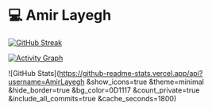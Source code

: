 # 💻 Amir Layegh

[![GitHub Streak](https://streak-stats.demolab.com/?user=AmirLayegh&theme=dark&hide_border=true&cache_seconds=1800)](https://github.com/AmirLayegh)

[![Activity Graph](https://github-readme-activity-graph.vercel.app/graph?username=AmirLayegh&theme=react-dark&hide_border=true&cache_seconds=1800)](https://github.com/AmirLayegh)

![GitHub Stats](https://github-readme-stats.vercel.app/api?username=AmirLayegh
  &show_icons=true
  &theme=minimal
  &hide_border=true
  &bg_color=0D1117
  &count_private=true
  &include_all_commits=true
  &cache_seconds=1800)

